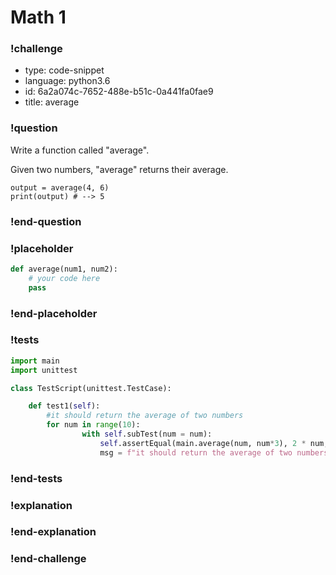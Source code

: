 # Math 1

### !challenge

* type: code-snippet
* language: python3.6
* id: 6a2a074c-7652-488e-b51c-0a441fa0fae9
* title: average

### !question

Write a function called "average".

Given two numbers, "average" returns their average.

```
output = average(4, 6)
print(output) # --> 5
```

### !end-question

### !placeholder

```python
def average(num1, num2):
    # your code here
    pass

```

### !end-placeholder

### !tests

```python
import main
import unittest

class TestScript(unittest.TestCase):

    def test1(self):
        #it should return the average of two numbers
        for num in range(10):
                with self.subTest(num = num):
                    self.assertEqual(main.average(num, num*3), 2 * num,
                    msg = f"it should return the average of two numbers {2*num}" )

```

### !end-tests

### !explanation

### !end-explanation

### !end-challenge
